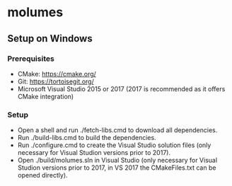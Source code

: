 # molumes

## Setup on Windows

### Prerequisites

- CMake: https://cmake.org/
- Git: https://tortoisegit.org/
- Microsoft Visual Studio 2015 or 2017 (2017 is recommended as it offers CMake integration)

### Setup

- Open a shell and run ./fetch-libs.cmd to download all dependencies.
- Run ./build-libs.cmd to build the dependencies.
- Run ./configure.cmd to create the Visual Studio solution files (only necessary for Visual Studion versions prior to 2017).
- Open ./build/molumes.sln in Visual Studio (only necessary for Visual Studion versions prior to 2017, in VS 2017 the CMakeFiles.txt can be opened directly).
